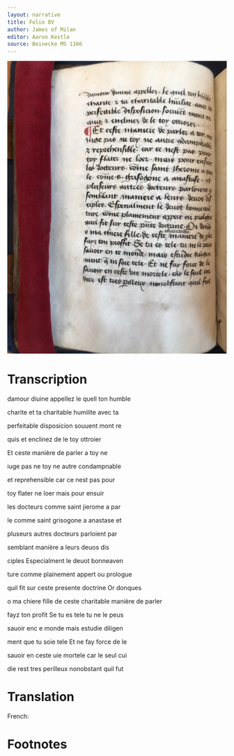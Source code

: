 ```yaml
---
layout: narrative
title: Folio 8V
author: James of Milan
editor: Aaron Kestle
source: Beinecke MS 1166
---
```


![Beinecke MS 1166 Folio 8V](https://raw.githubusercontent.com/oldfrenchtexts/L-aiguillon-d-amour-divine/master/assets/8V.jpg)

# Transcription

damour diuine appellez le quell ton humble

charite et ta charitable humilite avec ta

perfeitable disposicion souuent  mont re

quis et enclinez de le toy ottroier

Et ceste manière de parler a toy ne

iuge pas ne toy ne autre condampnable

et reprehensible car ce nest pas pour

toy flater ne loer mais pour ensuir

les docteurs comme saint jierome a par

le comme saint grisogone a anastase et

pluseurs autres docteurs parloient par

semblant manière a leurs deuos dis

ciples Especialment le deuot bonneaven

ture comme plainement appert ou prologue

quil fit sur ceste presente doctrine  Or donques

o ma chiere fille de ceste charitable manière de parler

fayz ton profit Se tu es tele tu ne le peus

sauoir enc e monde mais estudie diligen

ment que tu soie tele Et ne fay force de le

sauoir en ceste uie mortele car le seul cui

die rest tres perilleux nonobstant quil fut

# Translation

French: 

# Footnotes

